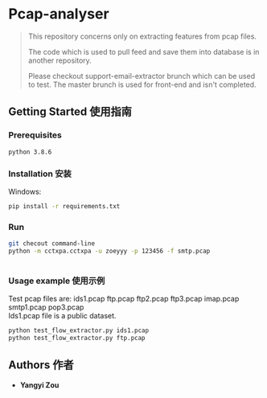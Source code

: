 # Pcap-analyser

> This repository concerns only on extracting features from pcap files.   
>
> The code which is used to pull feed and save them into database is in another repository.  
> 
> Please checkout support-email-extractor brunch which can be used to test. The master brunch is used for front-end and isn't completed.  


## Getting Started 使用指南
### Prerequisites
```
python 3.8.6
```

### Installation 安装
Windows:
```sh
pip install -r requirements.txt
```
### Run 
```sh
git checout command-line
python -m cctxpa.cctxpa -u zoeyyy -p 123456 -f smtp.pcap
 
```

### Usage example 使用示例
Test pcap files are:  ids1.pcap ftp.pcap ftp2.pcap ftp3.pcap imap.pcap smtp1.pcap pop3.pcap   
Ids1.pcap file is a public dataset.
```sh
python test_flow_extractor.py ids1.pcap
python test_flow_extractor.py ftp.pcap
```

## Authors 作者

* **Yangyi Zou**

